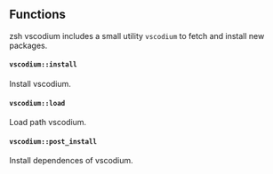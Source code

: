 <!-- Space: ZshVscodium -->
<!-- Parent: Project -->
<!-- Title: Functions -->

<!-- Label: Functions -->
<!-- Include: docs/disclaimer.md -->
<!-- Include: ac:toc -->

## Functions

zsh vscodium includes a small utility `vscodium` to fetch and install new packages.

#### `vscodium::install`

Install vscodium.

#### `vscodium::load`

Load path vscodium.

#### `vscodium::post_install`

Install dependences of vscodium.
